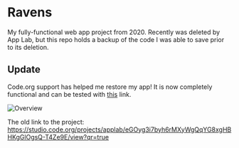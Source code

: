 # Ravens
My fully-functional web app project from 2020. Recently was deleted by App Lab, but this repo holds a backup of the code I was able to save prior to its deletion.

## Update
Code.org support has helped me restore my app! It is now completely functional and can be tested with [this](https://studio.code.org/projects/applab/eGOyg3i7byh6rMXyWgQqYG8xgHBHKgGlOgsQ-T4Ze9E) link.


![Overview](./RavensByAlisonSoong.png)


The old link to the project: https://studio.code.org/projects/applab/eGOyg3i7byh6rMXyWgQqYG8xgHBHKgGlOgsQ-T4Ze9E/view?qr=true
